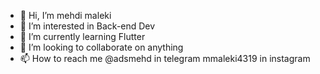 - 👋 Hi, I’m mehdi maleki
- 👀 I’m interested in Back-end Dev 
- 🌱 I’m currently learning Flutter
- 💞️ I’m looking to collaborate on anything
- 📫 How to reach me @adsmehd in telegram mmaleki4319 in instagram

<!---
mhmehdi/mhmehdi is a ✨ special ✨ repository because its `README.md` (this file) appears on your GitHub profile.
You can click the Preview link to take a look at your changes.
--->
